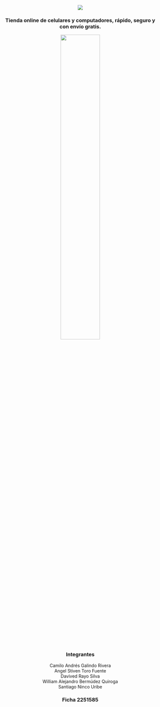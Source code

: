 <p align="center"><img src="https://i.imgur.com/jIIcmGI.jpg"/> </p>
<h3 align="center">Tienda online de celulares y computadores, rápido, seguro y con envío gratis.</h3>
<p align="center"> <img src="https://i.imgur.com/gvqg1EY.png" width="50%"/></p>
<h3 align="center">Integrantes</h3>
<p align="center">Camilo Andrés Galindo Rivera<br>
Angel Stiven Toro Fuente<br>
Davived Rayo Silva<br>
William Alejandro Bermúdez Quiroga<br>
Santiago Ninco Uribe<br>
</p>
<h3 align="center">Ficha 2251585</h3>
